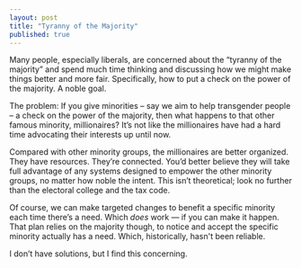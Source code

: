 ```yaml
---
layout: post
title: "Tyranny of the Majority"
published: true
---
```

	
Many people, especially liberals, are concerned about the “tyranny of the majority” and spend much time thinking and discussing how we might make things better and more fair. Specifically, how to put a check on the power of the majority. A noble goal.

The problem: If you give minorities – say we aim to help transgender people – a check on the power of the majority, then what happens to that other famous minority, millionaires? It’s not like the millionaires have had a hard time advocating their interests up until now.

Compared with other minority groups, the millionaires are better organized. They have resources. They’re connected. You’d better believe they will take full advantage of any systems designed to empower the other minority groups, no matter how noble the intent. This isn’t theoretical; look no further than the electoral college and the tax code.

Of course, we can make targeted changes to benefit a specific minority each time there’s a need. Which _does_ work — if you can make it happen. That plan relies on the majority though, to notice and accept the specific minority actually has a need. Which, historically, hasn't been reliable.

I don’t have solutions, but I find this concerning.
